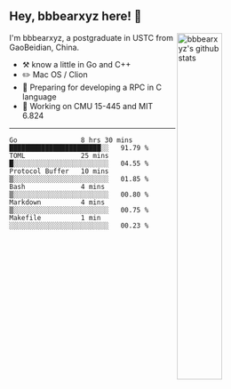 ## Hey, bbbearxyz here! :wave:

<img align="right" alt="bbbearxyz's github stats" width="40%" src="https://github-readme-stats.vercel.app/api?username=bbbearxyz&show_icons=true">

I'm bbbearxyz, a postgraduate in USTC from GaoBeidian, China.

-   :hammer_and_pick:    know a little in Go and C++
-   :pencil2: Mac OS / Clion
-   :seedling: Preparing for developing a RPC in C language 
-   :thinking: Working on CMU 15-445 and MIT 6.824
---
<!--START_SECTION:waka-->

```text
Go                8 hrs 30 mins   ███████████████████████░░   91.79 %
TOML              25 mins         █░░░░░░░░░░░░░░░░░░░░░░░░   04.55 %
Protocol Buffer   10 mins         ▒░░░░░░░░░░░░░░░░░░░░░░░░   01.85 %
Bash              4 mins          ▒░░░░░░░░░░░░░░░░░░░░░░░░   00.80 %
Markdown          4 mins          ▒░░░░░░░░░░░░░░░░░░░░░░░░   00.75 %
Makefile          1 min           ░░░░░░░░░░░░░░░░░░░░░░░░░   00.23 %
```

<!--END_SECTION:waka-->

